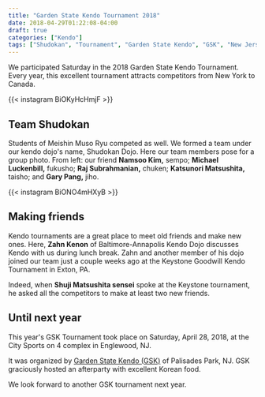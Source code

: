 ```yaml
---
title: "Garden State Kendo Tournament 2018"
date: 2018-04-29T01:22:08-04:00
draft: true
categories: ["Kendo"]
tags: ["Shudokan", "Tournament", "Garden State Kendo", "GSK", "New Jersey"]
---
```


We participated Saturday in the 2018 Garden State Kendo Tournament. Every year, this excellent tournament attracts competitors from New York to Canada.

<!--more-->

{{< instagram BiOKyHcHmjF >}}

## Team Shudokan
Students of Meishin Muso Ryu competed as well. We formed a team under our kendo dojo's name, Shudokan Dojo. Here our team members pose for a group photo. From left: our friend **Namsoo Kim,** sempo; **Michael Luckenbill,** fukusho; **Raj Subrahmanian,** chuken; **Katsunori Matsushita,** taisho; and **Gary Pang,** jiho.

{{< instagram BiONO4mHXyB >}}

## Making friends
Kendo tournaments are a great place to meet old friends and make new ones. Here, **Zahn Kenon** of Baltimore-Annapolis Kendo Dojo discusses Kendo with us during lunch break. Zahn and another member of his dojo joined our team just a couple weeks ago at the Keystone Goodwill Kendo Tournament in Exton, PA.

Indeed, when **Shuji Matsushita sensei** spoke at the Keystone tournament, he asked all the competitors to make at least two new friends.

## Until next year
This year's GSK Tournament took place on Saturday, April 28, 2018, at the City Sports on 4 complex in Englewood, NJ.

It was organized by <a href='https://gs-kendo.com' target="_blank">Garden State Kendo (GSK)</a> of Palisades Park, NJ. GSK graciously hosted an afterparty with excellent Korean food.

We look forward to another GSK tournament next year.